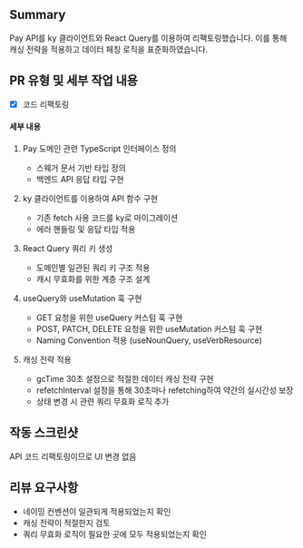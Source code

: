 ## Summary
Pay API를 ky 클라이언트와 React Query를 이용하여 리팩토링했습니다. 이를 통해 캐싱 전략을 적용하고 데이터 페칭 로직을 표준화하였습니다.

## PR 유형 및 세부 작업 내용
- [x] 코드 리팩토링

#### 세부 내용
1. Pay 도메인 관련 TypeScript 인터페이스 정의
   - 스웨거 문서 기반 타입 정의
   - 백엔드 API 응답 타입 구현

2. ky 클라이언트를 이용하여 API 함수 구현
   - 기존 fetch 사용 코드를 ky로 마이그레이션
   - 에러 핸들링 및 응답 타입 적용

3. React Query 쿼리 키 생성
   - 도메인별 일관된 쿼리 키 구조 적용
   - 캐시 무효화를 위한 계층 구조 설계

4. useQuery와 useMutation 훅 구현
   - GET 요청을 위한 useQuery 커스텀 훅 구현
   - POST, PATCH, DELETE 요청을 위한 useMutation 커스텀 훅 구현
   - Naming Convention 적용 (useNounQuery, useVerbResource)

5. 캐싱 전략 적용
   - gcTime 30초 설정으로 적절한 데이터 캐싱 전략 구현
   - refetchInterval 설정을 통해 30초마나 refetching하여 약간의 실시간성 보장
   - 상태 변경 시 관련 쿼리 무효화 로직 추가

## 작동 스크린샷
API 코드 리팩토링이므로 UI 변경 없음

## 리뷰 요구사항
- 네이밍 컨벤션이 일관되게 적용되었는지 확인
- 캐싱 전략이 적절한지 검토
- 쿼리 무효화 로직이 필요한 곳에 모두 적용되었는지 확인
